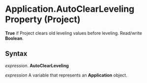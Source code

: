 
# Application.AutoClearLeveling Property (Project)

 **True** if Project clears old leveling values before leveling. Read/write **Boolean**.


## Syntax

 _expression_. **AutoClearLeveling**

 _expression_ A variable that represents an **Application** object.

